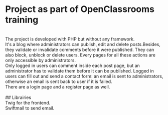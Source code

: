 # Project as part of OpenClassrooms training
<br/>
The project is developed with PHP but without any framework.<br/>
It's a blog where administrators can publish, edit and delete posts.Besides, they validate or invalidate comments before it were published. They can also block, unblock or delete users. Every pages for all these actions are only accessible by administrators.<br/>
Only logged in users can comment inside each post page, but an administrator has to validate them before it can be published. Logged in users can fill out and send a contact form: an email is sent to administrators, otherwise an email is sent back to user if it is failed.<br/>
There are a login page and a register page as well.<br/>
<br/>
## Librairies
<br/>
Twig for the frontend.<br/>
Swiftmail to send email.<br/>
